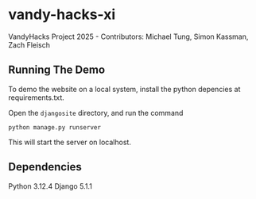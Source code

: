 # vandy-hacks-xi
VandyHacks Project 2025 - Contributors: Michael Tung, Simon Kassman, Zach Fleisch

## Running The Demo
To demo the website on a local system, install the python depencies at requirements.txt.

Open the `djangosite` directory, and run the command

```python manage.py runserver```

This will start the server on localhost.

## Dependencies
Python 3.12.4
Django 5.1.1